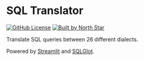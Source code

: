 # SQL Translator

[![GitHub License](https://img.shields.io/github/license/north-star-data/sql-translator)](LICENSE)
[![Built by North Star](https://img.shields.io/badge/built_by-North_Star_Data-4F46E5)](https://northstardata.co/)

Translate SQL queries between 26 different dialects.

Powered by [Streamlit](https://streamlit.io/) and [SQLGlot](https://sqlglot.com/).
